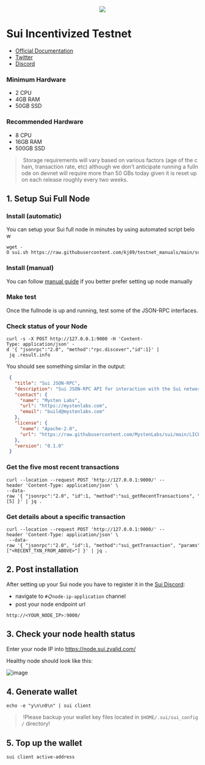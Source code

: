 <p align="center">
  <img height="auto" height="auto" src="https://user-images.githubusercontent.com/50621007/174559198-c1f612e5-bba2-4817-95a8-8a3c3659a2aa.png">
</p>

# Sui Incentivized Testnet
- [Official Documentation](https://docs.sui.io/build/fullnode)
- [Twitter](https://twitter.com/SuiNetwork)
- [Discord](https://discord.gg/sui)

### Minimum Hardware
- 2 CPU
- 4GB RAM
- 50GB SSD

### Recommended Hardware
- 8 CPU
- 16GB RAM
- 500GB SSD

> Storage requirements will vary based on various factors (age of the chain, transaction rate, etc) although we don't anticipate running a fullnode on devnet will require more than 50 GBs today given it is reset upon each release roughly every two weeks.

## 1. Setup Sui Full Node
### Install (automatic)
You can setup your Sui full node in minutes by using automated script below
```
wget -O sui.sh https://raw.githubusercontent.com/kj89/testnet_manuals/main/sui/sui.sh && chmod +x sui.sh && ./sui.sh

```

### Install (manual)
You can follow [manual guide](https://github.com/kj89/testnet_manuals/blob/main/sui/manual_install.md) if you better prefer setting up node manually

### Make test
Once the fullnode is up and running, test some of the JSON-RPC interfaces.

### Check status of your Node
```
curl -s -X POST http://127.0.0.1:9000 -H 'Content-Type: application/json' -d '{ "jsonrpc":"2.0", "method":"rpc.discover","id":1}' | jq .result.info
```
You should see something similar in the output:
```json 
 { 
   "title": "Sui JSON-RPC", 
   "description": "Sui JSON-RPC API for interaction with the Sui network gateway.", 
   "contact": { 
     "name": "Mysten Labs", 
     "url": "https://mystenlabs.com", 
     "email": "build@mystenlabs.com" 
   }, 
   "license": { 
     "name": "Apache-2.0", 
     "url": "https://raw.githubusercontent.com/MystenLabs/sui/main/LICENSE" 
   }, 
   "version": "0.1.0" 
 } 
 ```

### Get the five most recent transactions 
 ``` 
 curl --location --request POST 'http://127.0.0.1:9000/' --header 'Content-Type: application/json' \ 
 --data-raw '{ "jsonrpc":"2.0", "id":1, "method":"sui_getRecentTransactions", "params":[5] }' | jq . 
 ```

### Get details about a specific transaction
```
curl --location --request POST 'http://127.0.0.1:9000/' --header 'Content-Type: application/json' \ 
 --data-raw '{ "jsonrpc":"2.0", "id":1, "method":"sui_getTransaction", "params":["<RECENT_TXN_FROM_ABOVE>"] }' | jq .
```

## 2. Post installation
After setting up your Sui node you have to register it in the [Sui Discord](https://discord.gg/b5vWu33f): 
- navigate to `#📋node-ip-application` channel 
- post your node endpoint url
```
http://<YOUR_NODE_IP>:9000/
```

## 3. Check your node health status
Enter your node IP into https://node.sui.zvalid.com/

Healthy node should look like this:

![image](https://user-images.githubusercontent.com/50621007/175829451-a36d32ff-f30f-4030-8875-7ffa4e999a24.png)

## 4. Generate wallet
```
echo -e "y\n\n0\n" | sui client
```
> !Please backup your wallet key files located in `$HOME/.sui/sui_config/` directory!

## 5. Top up the wallet
```
sui client active-address
```
